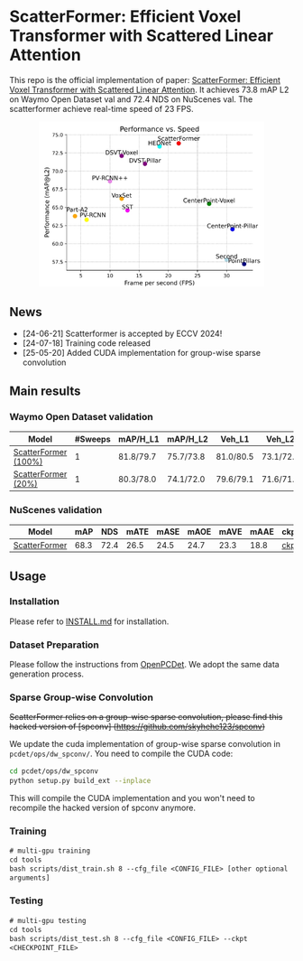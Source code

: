 # ScatterFormer: Efficient Voxel Transformer with Scattered Linear Attention
	

This repo is the official implementation of paper: [ScatterFormer: Efficient Voxel Transformer with Scattered Linear Attention](https://arxiv.org/pdf/2401.00912). It achieves 73.8 mAP L2 on Waymo Open Dataset val and 72.4 NDS on NuScenes val. The scatterformer achieve real-time speed of 23 FPS.

<!-- > ScatterFormer: Efficient Voxel Transformer with Scattered Linear Attention
>
> [Chenhang He*](https://skyhehe123.github.io/), Ruihuang Li, Guowen Zhang, Lei Zhang -->


<div align="center">
  <img src="assets/performance.png" width="400"/>
</div>

## News
- [24-06-21] Scatterformer is accepted by ECCV 2024!  
- [24-07-18] Training code released 
- [25-05-20] Added CUDA implementation for group-wise sparse convolution


## Main results

### Waymo Open Dataset validation
|  Model  |  #Sweeps | mAP/H_L1 | mAP/H_L2 | Veh_L1 | Veh_L2 | Ped_L1 | Ped_L2 | Cyc_L1 | Cyc_L2 | Log |
|---------|---------|--------|--------|--------|--------|--------|--------|--------|--------|--------|
|  [ScatterFormer (100%)](tools/cfgs/waymo_models/scatterformer.yaml) | 1       |  81.8/79.7  | 75.7/73.8  | 81.0/80.5 | 73.1/72.7 | 84.5/79.9 | 77.0/72.6 | 79.9/78.9 | 77.1/76.1 | [Log](https://drive.google.com/file/d/1WamAN8tBRg8aq35Ia6PsEdkYo-jxKNS1/view?usp=sharing) |
|  [ScatterFormer (20%)](tools/cfgs/waymo_models/scatterformer.yaml) | 1       |  80.3/78.0  | 74.1/72.0  | 79.6/79.1 | 71.6/71.2 | 83.5/78.3 | 75.9/71.0 | 77.7/76.6 | 74.8/73.7 | [Log](https://drive.google.com/file/d/1_nGyTDCGy8oo-tkw7BHKoO_w8eMzPbm8/view?usp=sharing) |
### NuScenes validation
|  Model  | mAP | NDS | mATE | mASE | mAOE | mAVE| mAAE | ckpt | Log |
|---------|---------|--------|---------|---------|--------|---------|--------|--------|--------|
|  [ScatterFormer](tools/cfgs/dsvt_models/dsvt_plain_1f_onestage_nusences.yaml) | 68.3 | 72.4 | 26.5 | 24.5 | 24.7 | 23.3 | 18.8| [ckpt](https://drive.google.com/file/d/1AJp0EQoXw-8JNI98SkD-k1DqLzKHYNJK/view?usp=sharing)| [Log](https://drive.google.com/file/d/1kiDoCiu8YzIyy5t_DM5XCAMKa3OR-2wh/view?usp=sharing)| 



## Usage
### Installation
Please refer to [INSTALL.md](docs/INSTALL.md) for installation.

### Dataset Preparation
Please follow the instructions from [OpenPCDet](https://github.com/open-mmlab/OpenPCDet/blob/master/docs/GETTING_STARTED.md). We adopt the same data generation process.

### Sparse Group-wise Convolution
~~ScatterFormer relies on a group-wise sparse convolution, please find 
this hacked version of [spconv]
(https://github.com/skyhehe123/spconv)~~

We update the cuda implementation of group-wise sparse convolution in `pcdet/ops/dw_spconv/`. You need to compile the CUDA code:

```bash
cd pcdet/ops/dw_spconv
python setup.py build_ext --inplace
```

This will compile the CUDA implementation and you won't need to recompile the hacked version of spconv anymore.

### Training
```
# multi-gpu training
cd tools
bash scripts/dist_train.sh 8 --cfg_file <CONFIG_FILE> [other optional arguments]
```

### Testing
```
# multi-gpu testing
cd tools
bash scripts/dist_test.sh 8 --cfg_file <CONFIG_FILE> --ckpt <CHECKPOINT_FILE>
```

